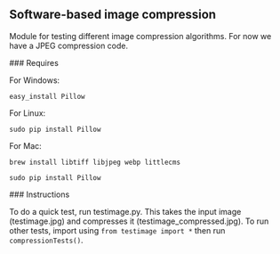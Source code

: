 ## Software-based image compression

Module for testing different image compression algorithms. For now we have a JPEG compression code. 

### Requires

For Windows:
```
easy_install Pillow
```

For Linux:
```
sudo pip install Pillow
```

For Mac:
```
brew install libtiff libjpeg webp littlecms
```
```
sudo pip install Pillow
```

### Instructions

To do a quick test, run testimage.py. This takes the input image (testimage.jpg) and compresses it (testimage_compressed.jpg).
To run other tests, import using `from testimage import *` then run `compressionTests()`. 